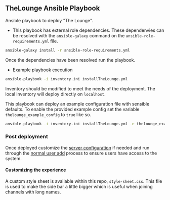## TheLounge Ansible Playbook  

Ansible playbook to deploy "The Lounge".

* This playbook has external role dependencies. These dependenvies can be resolved
with the ``ansible-galaxy`` command on the ``ansible-role-requirements.yml``
file.

``` bash
ansible-galaxy install -r ansible-role-requirements.yml
```

Once the dependencies have been resolved run the playbook.

* Example playbook execution

``` bash
ansible-playbook -i inventory.ini installTheLounge.yml
```

Inventory should be modified to meet the needs of the deployment. The local
inventory will deploy directly on `localhost`.

This playbook can deploy an example configuration file with sensible defaults.
To enable the provided example config set the variable
`thelounge_example_config` to `true` like so.

``` bash
ansible-playbook -i inventory.ini installTheLounge.yml -e thelounge_example_config=yes
```

### Post deployment

Once deployed customize the
[server configuration](https://thelounge.chat/docs/server/configuration.html) if
needed and run through the
[normal user add](https://thelounge.chat/docs/server/users.html) process to
ensure users have access to the system.

#### Customizing the experience

A custom style sheet is available within this repo, `style-sheet.css`. This file
is used to make the side bar a little bigger which is useful when joining
channels with long names.
